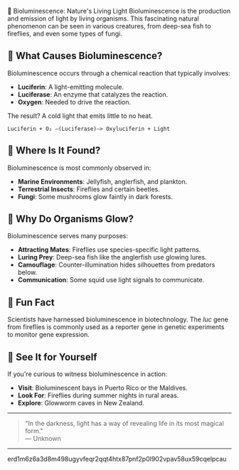  🌟 Bioluminescence: Nature's Living Light
Bioluminescence is the production and emission of light by living organisms. This fascinating natural phenomenon can be seen in various creatures, from deep-sea fish to fireflies, and even some types of fungi.
## 🔬 What Causes Bioluminescence?

Bioluminescence occurs through a chemical reaction that typically involves:

- **Luciferin**: A light-emitting molecule.
- **Luciferase**: An enzyme that catalyzes the reaction.
- **Oxygen**: Needed to drive the reaction.

The result? A cold light that emits little to no heat.

```text
Luciferin + O₂ —(Luciferase)—> Oxyluciferin + Light
```

## 🌊 Where Is It Found?

Bioluminescence is most commonly observed in:

- **Marine Environments**: Jellyfish, anglerfish, and plankton.
- **Terrestrial Insects**: Fireflies and certain beetles.
- **Fungi**: Some mushrooms glow faintly in dark forests.

## 🔦 Why Do Organisms Glow?

Bioluminescence serves many purposes:

- **Attracting Mates**: Fireflies use species-specific light patterns.
- **Luring Prey**: Deep-sea fish like the anglerfish use glowing lures.
- **Camouflage**: Counter-illumination hides silhouettes from predators below.
- **Communication**: Some squid use light signals to communicate.

## 🧪 Fun Fact

Scientists have harnessed bioluminescence in biotechnology. The *luc* gene from fireflies is commonly used as a reporter gene in genetic experiments to monitor gene expression.

## 📸 See It for Yourself

If you're curious to witness bioluminescence in action:

- **Visit**: Bioluminescent bays in Puerto Rico or the Maldives.
- **Look For**: Fireflies during summer nights in rural areas.
- **Explore**: Glowworm caves in New Zealand.

---

> "In the darkness, light has a way of revealing life in its most magical form."  
> — Unknown

---
erd1m6z6a3d8m498ugyvfeqr2qqt4htx87pnf2p0l902vpav58ux59cqelpcau